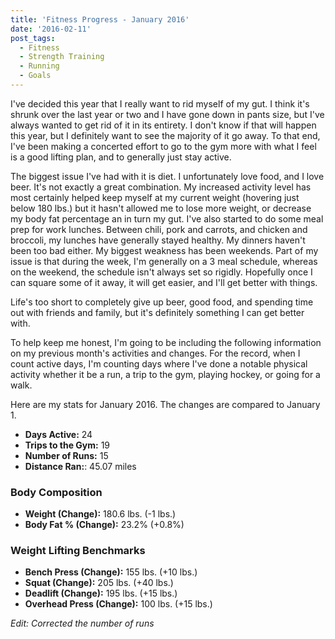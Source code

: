 ```yaml
---
title: 'Fitness Progress - January 2016'
date: '2016-02-11'
post_tags:
  - Fitness
  - Strength Training
  - Running
  - Goals
---
```


I've decided this year that I really want to rid myself of my gut. I think it's shrunk over the last year or two and I have gone down in pants size, but I've always wanted to get rid of it in its entirety. I don't know if that will happen this year, but I definitely want to see the majority of it go away. To that end, I've been making a concerted effort to go to the gym more with what I feel is a good lifting plan, and to generally just stay active.
<!-- excerpt -->

The biggest issue I've had with it is diet. I unfortunately love food, and I love beer. It's not exactly a great combination. My increased activity level has most certainly helped keep myself at my current weight (hovering just below 180 lbs.) but it hasn't allowed me to lose more weight, or decrease my body fat percentage an in turn my gut. I've also started to do some meal prep for work lunches. Between chili, pork and carrots, and chicken and broccoli, my lunches have generally stayed healthy. My dinners haven't been too bad either. My biggest weakness has been weekends. Part of my issue is that during the week, I'm generally on a 3 meal schedule, whereas on the weekend, the schedule isn't always set so rigidly. Hopefully once I can square some of it away, it will get easier, and I'll get better with things.

Life's too short to completely give up beer, good food, and spending time out with friends and family, but it's definitely something I can get better with.

To help keep me honest, I'm going to be including the following information on my previous month's activities and changes. For the record, when I count active days, I'm counting days where I've done a notable physical activity whether it be a run, a trip to the gym, playing hockey, or going for a walk.

Here are my stats for January 2016. The changes are compared to January 1.

-   **Days Active:** 24
-   **Trips to the Gym:** 19
-   **Number of Runs:** 15
-   **Distance Ran:**: 45.07 miles

### Body Composition

-   **Weight (Change):** 180.6 lbs. (-1 lbs.)
-   **Body Fat % (Change):** 23.2% (+0.8%)

### Weight Lifting Benchmarks

-   **Bench Press (Change):** 155 lbs. (+10 lbs.)
-   **Squat (Change):** 205 lbs. (+40 lbs.)
-   **Deadlift (Change):** 195 lbs. (+15 lbs.)
-   **Overhead Press (Change):** 100 lbs. (+15 lbs.)

_Edit: Corrected the number of runs_
